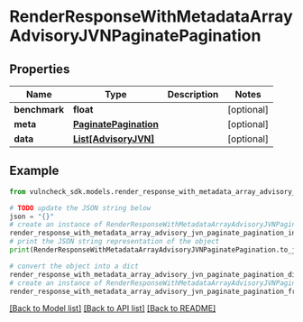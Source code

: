 # RenderResponseWithMetadataArrayAdvisoryJVNPaginatePagination


## Properties

Name | Type | Description | Notes
------------ | ------------- | ------------- | -------------
**benchmark** | **float** |  | [optional] 
**meta** | [**PaginatePagination**](PaginatePagination.md) |  | [optional] 
**data** | [**List[AdvisoryJVN]**](AdvisoryJVN.md) |  | [optional] 

## Example

```python
from vulncheck_sdk.models.render_response_with_metadata_array_advisory_jvn_paginate_pagination import RenderResponseWithMetadataArrayAdvisoryJVNPaginatePagination

# TODO update the JSON string below
json = "{}"
# create an instance of RenderResponseWithMetadataArrayAdvisoryJVNPaginatePagination from a JSON string
render_response_with_metadata_array_advisory_jvn_paginate_pagination_instance = RenderResponseWithMetadataArrayAdvisoryJVNPaginatePagination.from_json(json)
# print the JSON string representation of the object
print(RenderResponseWithMetadataArrayAdvisoryJVNPaginatePagination.to_json())

# convert the object into a dict
render_response_with_metadata_array_advisory_jvn_paginate_pagination_dict = render_response_with_metadata_array_advisory_jvn_paginate_pagination_instance.to_dict()
# create an instance of RenderResponseWithMetadataArrayAdvisoryJVNPaginatePagination from a dict
render_response_with_metadata_array_advisory_jvn_paginate_pagination_from_dict = RenderResponseWithMetadataArrayAdvisoryJVNPaginatePagination.from_dict(render_response_with_metadata_array_advisory_jvn_paginate_pagination_dict)
```
[[Back to Model list]](../README.md#documentation-for-models) [[Back to API list]](../README.md#documentation-for-api-endpoints) [[Back to README]](../README.md)



